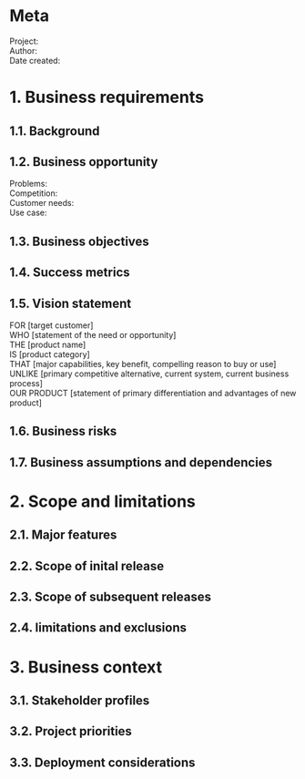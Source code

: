 # Meta
Project:  
Author:  
Date created:  
# 1. Business requirements
## 1.1. Background
## 1.2. Business opportunity
Problems:  
Competition:  
Customer needs:  
Use case:  
## 1.3. Business objectives
## 1.4. Success metrics
## 1.5. Vision statement
FOR [target customer]  
WHO [statement of the need or opportunity]  
THE [product name]  
IS [product category]  
THAT [major capabilities, key benefit, compelling reason to buy or use]  
UNLIKE [primary competitive alternative, current system, current business process]  
OUR PRODUCT [statement of primary differentiation and advantages of new product]  
## 1.6. Business risks
## 1.7. Business assumptions and dependencies
# 2. Scope and limitations
## 2.1. Major features
## 2.2. Scope of inital release
## 2.3. Scope of subsequent releases
## 2.4. limitations and exclusions
# 3. Business context
## 3.1. Stakeholder profiles
## 3.2. Project priorities
## 3.3. Deployment considerations
